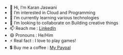 - 👋 Hi, I’m Karan Jaswani
- 👀 I’m interested in Cloud and Programming
- 🌱 I’m currently learning various technologies
- 💞️ I’m looking to collaborate on Building creative things
- 📫 Reach me : [LinkedIn](https://www.linkedin.com/in/karan-jaswani/)
- 😄 Pronouns : He/Him
- ⚡ Real fact : I love to play games!
- 💲 Buy me a coffee : [My Paypal](https://paypal.me/macret167)
